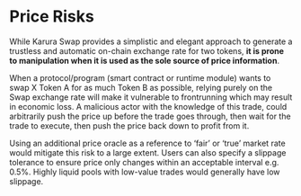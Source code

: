 # Price Risks

While Karura Swap provides a simplistic and elegant approach to generate a trustless and automatic on-chain exchange rate for two tokens, **it is prone to manipulation when it is used as the sole source of price information**. 

When a protocol/program \(smart contract or runtime module\) wants to swap X Token A for as much Token B as possible, relying purely on the Swap exchange rate will make it vulnerable to frontrunning which may result in economic loss. A malicious actor with the knowledge of this trade, could arbitrarily push the price up before the trade goes through, then wait for the trade to execute, then push the price back down to profit from it. 

Using an additional price oracle as a reference to ‘fair’ or ‘true’ market rate would mitigate this risk to a large extent. Users can also specify a slippage tolerance to ensure price only changes within an acceptable interval e.g. 0.5%. Highly liquid pools with low-value trades would generally have low slippage. 

